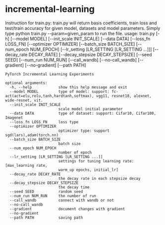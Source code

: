 # incremental-learning

Instruction for train.py:
  train.py will return basis coefficients, train loss and test/train accuracy for given model, datasets and model parameters.
  Simply type python train.py --param=given_param to run the file.
  usage: train.py [-h] [--model MODEL] [--init_scale INIT_SCALE] [--data DATA]
                    [--loss_fn LOSS_FN] [--optimizer OPTIMIZER]
                    [--batch_size BATCH_SIZE] [--num_epoch NUM_EPOCH]
                    [--lr_setting [LR_SETTING [LR_SETTING ...]]]
                    [--decay_rate DECAY_RATE] [--decay_stepsize DECAY_STEPSIZE]
                    [--seed SEED] [--num_run NUM_RUN] [--call_wandb]
                    [--no-call_wandb] [--gradient] [--no-gradient] [--path PATH]

    PyTorch Incremental Learning Experiments

    optional arguments:
      -h, --help            show this help message and exit
      --model MODEL         type of model: support: fc-act(act=elu,relu,tanh,hardtanh,softmax), vgg11, resnet18, alexnet, wide-resnet, vit.
      --init_scale INIT_SCALE
                            scale model initial parameter
      --data DATA           type of dataset: support: Cifar10, Cifar100, Imagenet
      --loss_fn LOSS_FN     loss type
      --optimizer OPTIMIZER
                            optimizer type: support sgd(lars),adam(torch.nn)
      --batch_size BATCH_SIZE
                            batch size
      --num_epoch NUM_EPOCH
                            number of epoch
      --lr_setting [LR_SETTING [LR_SETTING ...]]
                            settings for tuning learning rate: [max_learning rate,
                            warm_up epochs, initial_lr]
      --decay_rate DECAY_RATE
                            the decay rate in each stepsize decay
      --decay_stepsize DECAY_STEPSIZE
                            the decay time
      --seed SEED           random seed
      --num_run NUM_RUN     the number of run
      --call_wandb          connect with wandb or not
      --no-call_wandb
      --gradient            document changes with gradient
      --no-gradient
      --path PATH           saving path

